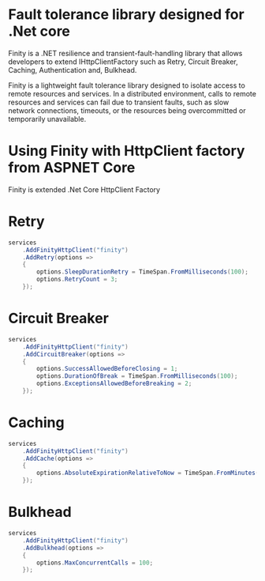 # Fault tolerance library designed for .Net core

Finity is a .NET resilience and transient-fault-handling library that allows developers to extend IHttpClientFactory such as Retry, Circuit Breaker, Caching, Authentication and, Bulkhead.

Finity is a lightweight fault tolerance library designed to isolate access to remote resources and services. In a distributed environment, calls to remote resources and services can fail due to transient faults, such as slow network connections, timeouts, or the resources being overcommitted or temporarily unavailable.

# Using Finity with HttpClient factory from ASPNET Core
Finity is extended .Net Core HttpClient Factory 

# Retry

```c#
services
    .AddFinityHttpClient("finity")
    .AddRetry(options =>
    {
        options.SleepDurationRetry = TimeSpan.FromMilliseconds(100);
        options.RetryCount = 3;
    });
```

# Circuit Breaker

```c#
services
    .AddFinityHttpClient("finity")
    .AddCircuitBreaker(options =>
    {
        options.SuccessAllowedBeforeClosing = 1;
        options.DurationOfBreak = TimeSpan.FromMilliseconds(100);
        options.ExceptionsAllowedBeforeBreaking = 2;
    });
```

# Caching

```c#
services
    .AddFinityHttpClient("finity")
    .AddCache(options =>
    {
        options.AbsoluteExpirationRelativeToNow = TimeSpan.FromMinutes(1);
    });
```

# Bulkhead

```c#
services
    .AddFinityHttpClient("finity")
    .AddBulkhead(options =>
    {
        options.MaxConcurrentCalls = 100;
    });
```
